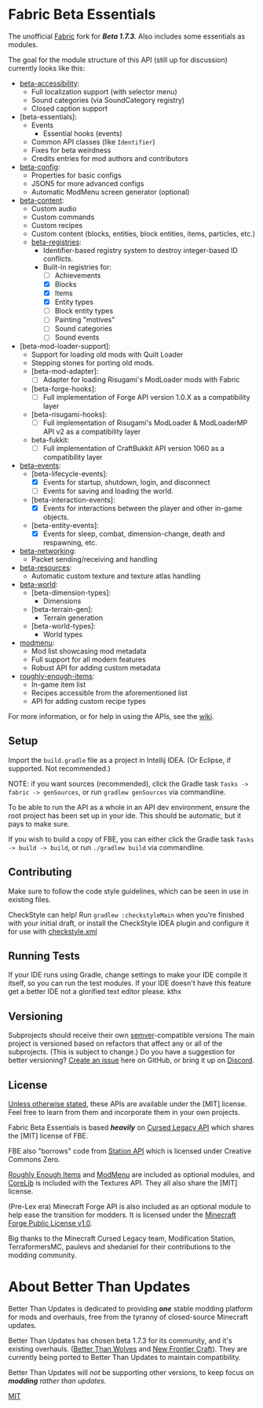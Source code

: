 # Fabric Beta Essentials

The unofficial [Fabric](https://fabricmc.net/) fork for ***Beta 1.7.3.***
Also includes some essentials as modules.

The goal for the module structure of this API (still up for discussion) currently looks like this:

- [beta-accessibility](./beta-accessibility):
  - Full localization support (with selector menu)
  - Sound categories (via SoundCategory registry)
  - Closed caption support
- [beta-essentials]:
  - Events
    - Essential hooks (events)
  - Common API classes (like `Identifier`)
  - Fixes for beta weirdness
  - Credits entries for mod authors and contributors
- [beta-config](./beta-config):
  - Properties for basic configs
  - JSON5 for more advanced configs
  - Automatic ModMenu screen generator (optional)
- [beta-content](./beta-content):
  - Custom audio
  - Custom commands
  - Custom recipes
  - Custom content (blocks, entities, block entities, items, particles, etc.)
  - [beta-registries](./beta-registries):
    - Identifier-based registry system to destroy integer-based ID conflicts.
    - Built-in registries for:
      - [ ] Achievements
      - [x] Blocks
      - [x] Items
      - [x] Entity types
      - [ ] Block entity types
      - [ ] Painting "motives"
      - [ ] Sound categories
      - [ ] Sound events
- [beta-mod-loader-support]:
  - Support for loading old mods with Quilt Loader
  - Stepping stones for porting old mods.
  - [beta-mod-adapter]:
    - [ ] Adapter for loading Risugami's ModLoader mods with Fabric
  - [beta-forge-hooks]:
    - [ ] Full implementation of Forge API version 1.0.X as a compatibility layer
  - [beta-risugami-hooks]:
    - [ ] Full implementation of Risugami's ModLoader & ModLoaderMP API v2 as a compatibility layer
  - beta-fukkit:
    - [ ] Full implementation of CraftBukkit API version 1060 as a compatibility layer
- [beta-events](./beta-events):
  - [beta-lifecycle-events]:
    - [x] Events for startup, shutdown, login, and disconnect
    - [ ] Events for saving and loading the world.
  - [beta-interaction-events]:
    - [x] Events for interactions between the player and other in-game objects.
  - [beta-entity-events]:
    - [x] Events for sleep, combat, dimension-change, death and respawning, etc.
- [beta-networking](./beta-networking):
  - Packet sending/receiving and handling
- [beta-resources](./beta-textures):
  - Automatic custom texture and texture atlas handling
- [beta-world](./beta-world):
  - [beta-dimension-types]:
    - Dimensions
  - [beta-terrain-gen]:
    - Terrain generation
  - [beta-world-types]:
    - World types
- [modmenu](./modmenu):
  - Mod list showcasing mod metadata
  - Full support for all modern features
  - Robust API for adding custom metadata
- [roughly-enough-items](./roughly-enough-items):
  - In-game item list
  - Recipes accessible from the aforementioned list
  - API for adding custom recipe types

For more information, or for help in using the APIs,
see the [wiki](https://github.com/Better-Than-Updates-MC/API/wiki).

## Setup
Import the `build.gradle` file as a project in Intellij IDEA. (Or Eclipse, if supported. Not recommended.)

NOTE: if you want sources (recommended), click the Gradle task `Tasks -> fabric -> genSources`,
or run `gradlew genSources` via commandline.

To be able to run the API as a whole in an API dev environment, ensure the root project has been set up in your ide. This should be automatic, but it pays to make sure.

If you wish to build a copy of FBE, you can either click the Gradle task `Tasks -> build -> build`,
or run `./gradlew build` via commandline.

## Contributing

Make sure to follow the code style guidelines, which can be seen in use in existing files.

CheckStyle can help! Run `gradlew :checkstyleMain` when you're finished with your initial draft,
or install the CheckStyle IDEA plugin and configure it for use with [checkstyle.xml](./config/checkstyle/checkstyle.xml)

## Running Tests

If your IDE runs using Gradle, change settings to make your IDE compile it itself, so you can run the test modules.
If your IDE doesn't have this feature get a better IDE not a glorified text editor please. kthx

## Versioning

Subprojects should receive their own [semver](https://semver.org)-compatible versions
The main project is versioned based on refactors that affect any or all of the subprojects. (This is subject to change.)
Do you have a suggestion for better versioning? [Create an issue](https://github.com/Better-Than-Updates-MC/API/issues)
here on GitHub, or bring it up on [Discord](https://halotroop.com/Discord.html).

## License

[Unless otherwise stated](./beta-forge-hooks/LICENSE), these APIs are available under the [MIT] license.
Feel free to learn from them and incorporate them in your own projects.

Fabric Beta Essentials is based ***heavily*** on [Cursed Legacy API]
which shares the [MIT] license of FBE.

FBE also "borrows" code from [Station API] which is licensed under Creative Commons Zero.

[Roughly Enough Items] and [ModMenu] are included as optional modules, and [CoreLib] is included with the Textures API.
They all also share the [MIT] license.

(Pre-Lex era) Minecraft Forge API is also included as an optional module to help ease the transition for modders.
It is licensed under the [Minecraft Forge Public License v1.0](./beta-forge-hooks/LICENSE).

Big thanks to the Minecraft Cursed Legacy team, Modification Station, TerraformersMC, paulevs and shedaniel for their
contributions to the modding community.

# About Better Than Updates

Better Than Updates is dedicated to providing ***one*** stable modding platform for mods and overhauls,
free from the tyranny of closed-source Minecraft updates.

Better Than Updates has chosen beta 1.7.3 for its community, and it's existing overhauls.
([Better Than Wolves] and [New Frontier Craft]). They are currently being ported to Better Than Updates to maintain
compatibility.

Better Than Updates will *not* be supporting other versions, to keep focus on ***modding*** *rather than updates.*

[Roughly Enough Items]:(https://github.com/shedaniel/RoughlyEnoughItems)
[ModMenu]:(https://github.com/TerraformersMC/ModMenu)
[CoreLib]:(https://github.com/paulevsGitch/B.1.7.3-CoreLib)
[Better Than Wolves]:(https://sargunster.com/btw/index.php)
[New Frontier Craft]:(https://newfrontiercraft.net)
[Cursed Legacy API]:(https://github.com/minecraft-cursed-legacy/Cursed-Legacy-API)
[Station API]:(https://github.com/ModificationStation/StationAPI)

[MIT](./LICENSE)
